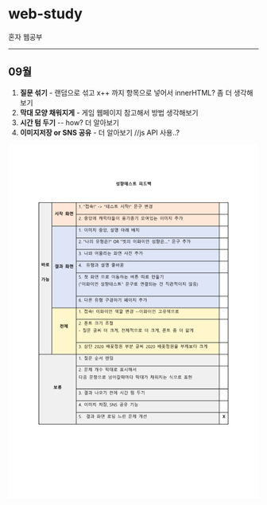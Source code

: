 # web-study
혼자 웹공부

- - -
## 09월
1. **질문 섞기** - 랜덤으로 섞고 x++ 까지 항목으로 넣어서 innerHTML? 좀 더 생각해보기   
2. **막대 모양 채워지게** - 게임 웹페이지 참고해서 방법 생각해보기   
3. **시간 텀 두기** -- how? 더 알아보기   
4. **이미지저장 or SNS 공유** - 더 알아보기 //js API 사용..?    
<img src="성향테스트 피드백 정리_1.png">
